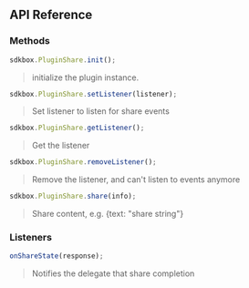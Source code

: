 ## API Reference

### Methods
```javascript
sdkbox.PluginShare.init();
```
>  initialize the plugin instance.

```javascript
sdkbox.PluginShare.setListener(listener);
```
> Set listener to listen for share events

```javascript
sdkbox.PluginShare.getListener();
```
> Get the listener

```javascript
sdkbox.PluginShare.removeListener();
```
> Remove the listener, and can't listen to events anymore

```javascript
sdkbox.PluginShare.share(info);
```
> Share content, e.g. {text: "share string"}

### Listeners
```javascript
onShareState(response);
```
> Notifies the delegate that share completion


